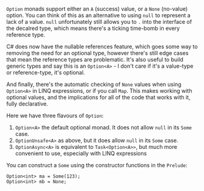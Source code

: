 `Option` monads support either an `A` (success) value, or a `None` (no-value) option.  You can think of this as an alternative to using
`null` to represent a lack of a value.  `null` unfortunately still allows you to `.` into the interface of the decalred type, which means
there's a ticking time-bomb in every reference type.  

C# does now have the nullable references feature, which goes some way to removing the need for an optional type, however there's still edge
cases that mean the reference types are problematic.  It's also useful to build generic types and say this is an `Option<A>` - I don't care
if it's a value-type or reference-type, it's optional.

And finally, there's the automatic checking of `None` values when using `Option<A>` in LINQ expressions, or if you call `Map`.  This makes
working with optional values, and the implications for all of the code that works with it, fully declarative. 

Here we have three flavours of `Option`:

1. `Option<A>` the default optional monad.  It does not allow `null` in its `Some` case.
2. `OptionUnsafe<A>` as above, but it does allow `null` in its `Some` case.
3. `OptionAsync<A>` is equivalent to `Task<Option<A>>`, but much more convenient to use, especially with LINQ expressions

You can construct a `Some` using the constructor functions in the `Prelude`:

    Option<int> ma = Some(123);
    Option<int> mb = None;

